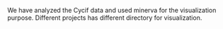 We have analyzed the Cycif data and used minerva for the visualization purpose.
Different projects has different directory for visualization.
